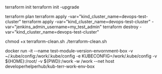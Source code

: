 terraform init
terraform init -upgrade

terraform plan
terraform apply  -var="kind_cluster_name=devops-test-cluster"
terraform apply  -var="kind_cluster_name=devops-test-cluster"  -var="jenkins_admin_username=my_test_admin"
terraform destroy -var="kind_cluster_name=devops-test-cluster"

chmod +x terraform-clean.sh
./terraform-clean.sh


docker run -it --name test-module-version-envornment-box -v ~/.kube/config:/work/.kube/config -e KUBECONFIG=/work/.kube/config -v ${HOME}:/root/ -v ${PWD}:/work -w /work --net host developerhelperhub/kub-terr-work-env-box